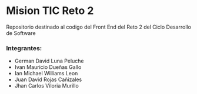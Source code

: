 <h1>Mision TIC Reto 2</h1>
Repositorio destinado al codigo del Front End del Reto 2 del Ciclo Desarrollo de Software<br />
<h3>Integrantes:</h3>
<ul>
  <li>German David Luna Peluche</li>
  <li>Ivan Mauricio Dueñas Gallo</li>
  <li>Ian Michael Williams Leon</li>
  <li>Juan David Rojas Cañizales</li>
  <li>Jhan Carlos Viloria Murillo</li>
</ul>
